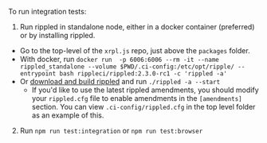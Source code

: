 To run integration tests:
1. Run rippled in standalone node, either in a docker container (preferred) or by installing rippled.
  * Go to the top-level of the `xrpl.js` repo, just above the `packages` folder.
  * With docker, run `docker run  -p 6006:6006 --rm -it --name rippled_standalone --volume $PWD/.ci-config:/etc/opt/ripple/ --entrypoint bash rippleci/rippled:2.3.0-rc1 -c 'rippled -a'`
  * Or [download and build rippled](https://xrpl.org/install-rippled.html) and run `./rippled -a --start`
    * If you'd like to use the latest rippled amendments, you should modify your `rippled.cfg` file to enable amendments in the `[amendments]` section. You can view `.ci-config/rippled.cfg` in the top level folder as an example of this.
2. Run `npm run test:integration` or `npm run test:browser`
